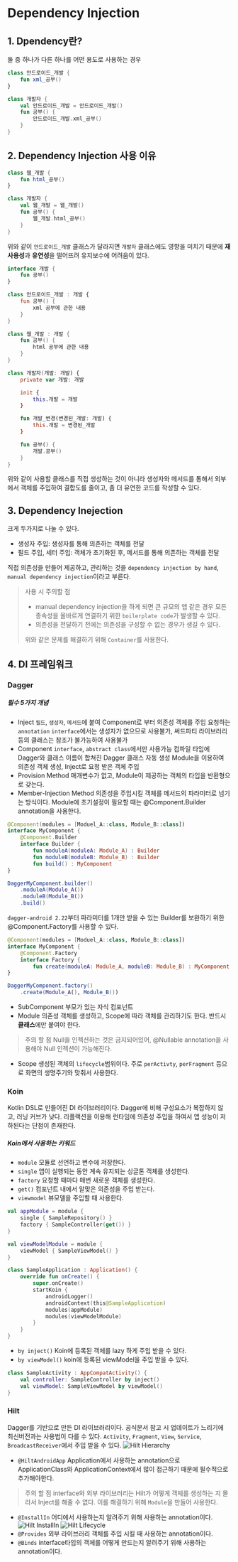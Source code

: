 # Dependency Injection
## 1. Dpendency란?
둘 중 하나가 다른 하나를 어떤 용도로 사용하는 경우
```kt
class 안드로이드_개발 {
    fun xml_공부()
}

class 개발자 {
    val 안드로이드_개발 = 안드로이드_개발()
    fun 공부() {
        안드로이드_개발.xml_공부()
    }
}
```
## 2. Dependency Injection 사용 이유
```kt
class 웹_개발 {
    fun html_공부()
}

class 개발자 {
    val 웹_개발 = 웹_개발()
    fun 공부() {
        웹_개발.html_공부()
    }
}
```
위와 같이 `안드로이드_개발` 클래스가 달라지면 `개발자` 클래스에도 영향을 미치기 때문에 **재사용성**과 **유연성**을 떨어뜨려 유지보수에 어려움이 있다.
```kt
interface 개발 {
    fun 공부()
}

class 안드로이드_개발 : 개발 {
    fun 공부() {
        xml 공부에 관한 내용
    }
}

class 웹_개발 : 개발 {
    fun 공부() {
        html 공부에 관한 내용
    }
}

class 개발자(개발: 개발) {
    private var 개발: 개발

    init {
        this.개발 = 개발
    }

    fun 개발_변경(변경된_개발: 개발) {
        this.개발 = 변경된_개발
    }

    fun 공부() {
        개발.공부()
    }
}
```
위와 같이 사용할 클래스를 직접 생성하는 것이 아니라 생성자와 메서드를 통해서 외부에서 객체를 주입하여 결합도를 줄이고, 좀 더 유연한 코드를 작성할 수 있다.
## 3. Dependency Inejection
크게 두가지로 나눌 수 있다.
- 생성자 주입: 생성자를 통해 의존하는 객체를 전달
- 필드 주입, 세터 주입: 객체가 초기화된 후, 메서드를 통해 의존하는 객체를 전달

직접 의존성을 만들어 제공하고, 관리하는 것을 `dependency injection by hand`, `manual dependency injection`이라고 부른다.
> 사용 시 주의할 점
> - manual dependency injection을 하게 되면 큰 규모의 앱 같은 경우 모든 종속성을 올바르게 연결하기 위한 `boilerplate code`가 발생할 수 있다.
> - 의존성을 전달하기 전에는 의존성을 구성할 수 없는 경우가 생길 수 있다.
> 
> 위와 같은 문제를 해결하기 위해 `Container`를 사용한다.
## 4. DI 프레임워크
### Dagger
##### 필수 5가지 개념
- Inject
`필드`, `생성자`, `메서드`에 붙여 Component로 부터 의존성 객체를 주입 요청하는 `annotation`
`interface`에서는 생성자가 없으므로 사용불가, 써드파티 라이브러리 등의 클래스는 참조가 불가능하여 사용불가
- Component
`interface`, `abstract class`에서만 사용가능
컴파일 타임에 Dagger와 클래스 이름이 합쳐진 Dagger 클래스 자동 생성
Module을 이용하여 의존성 객체 생성, Inject로 요청 받은 객체 주입
- Provision Method
매개변수가 없고, Module이 제공하는 객체의 타입을 반환형으로 갖는다.
- Member-Injection Method
의존성을 주입시킬 객체를 메서드의 파라미터로 넘기는 방식이다.
Module에 초기설정이 필요할 때는 @Component.Builder annotation을 사용한다.
```kt
@Component(modules = [Moduel_A::class, Module_B::class])
interface MyComponent {
    @Component.Builder
    interface Builder {
        fun moduleA(moduleA: Module_A) : Builder
        fun moduleB(moduleB: Module_B) : Builder
        fun build() : MyComponent
}

DaggerMyComponent.builder()
    .moduleA(Module_A())
    .moduleB(Module_B())
    .build()
```
`dagger-android 2.22`부터 파라미터를 1개만 받을 수 있는 Builder를 보완하기 위한 @Component.Factory를 사용할 수 있다.
```kt
@Component(modules = [Moduel_A::class, Module_B::class])
interface MyComponent {
    @Component.Factory
    interface Factory {
        fun create(moduleA: Module_A, moduleB: Module_B) : MyComponent
}

DaggerMyComponent.factory()
    .create(Module_A(), Module_B())
```
- SubComponent
부모가 있는 자식 컴포넌트
- Module
의존성 객체를 생성하고, Scope에 따라 객체를 관리하기도 한다.
반드시 **클래스**에만 붙여야 한다.
> 주의 할 점
> Null을 인젝션하는 것은 금지되어있어, @Nullable annotation을 사용해야 Null 인젝션이 가능해진다.
- Scope
생성된 객체의 `lifecycle`범위이다. 주로 `perActivty`, `perFragment` 등으로 화면의 생명주기와 맞춰서 사용한다.
### Koin
Kotlin DSL로 만들어진 DI 라이브러리이다.
Dagger에 비해 구성요소가 복잡하지 않고, 러닝 커브가 낮다. 
리플랙션을 이용해 런타임에 의존성 주입을 하여서 앱 성능이 저하된다는 단점이 존재한다.
##### Koin에서 사용하는 키워드
- `module`
모듈로 선언하고 변수에 저장한다.
- `single`
앱이 실행되는 동안 계속 유지되는 싱글톤 객체를 생성한다.
- `factory`
요청할 때마다 매번 새로운 객체를 생성한다.
- `get()`
컴포넌트 내에서 알맞은 의존성을 주입 받는다.
- `viewmodel`
뷰모델을 주입할 때 사용한다.
```kt
val appModule = module {
    single { SampleRepository() }
    factory { SampleController(get()) }
}

val viewModelModule = module {
    viewModel { SampleViewModel() }
}

class SampleApplication : Application() {
    override fun onCreate() {
        super.onCreate()
        startKoin {
            androidLogger()
            androidContext(this@SampleApplication)
            modules(appModule)
            modules(viewModelModule)
        }
    }
}
``` 
- `by inject()`
Koin에 등록된 객체를 lazy 하게 주입 받을 수 있다.
- `by viewModel()`
koin에 등록된 viewModel을 주입 받을 수 있다.
```kt
class SampleActivity : AppCompatActivity() {
    val controller: SampleController by inject()
    val viewModel: SampleViewModel by viewModel()
}
```
### Hilt
Dagger를 기반으로 만든 DI 라이브러리이다.
공식문서 참고 시 업데이트가 느리기에 최신버전과는 사용법이 다를 수 있다.
`Activity`, `Fragment`, `View`, `Service`, `BroadcastReceiver`에서 주입 받을 수 있다.
![Hilt Hierarchy](https://blog.kakaocdn.net/dn/cS5zP5/btqTlGVKsaM/rkP9GuEsvTF3R9indCykx1/img.png)
- `@HiltAndroidApp`
Application에서 사용하는 annotation으로 ApplicationClass와 ApplicationContext에서 많이 접근하기 때문에 필수적으로 추가해야한다.
> 주의 할 점
> interface와 외부 라이브러리는 Hilt가 어떻게 객체를 생성하는 지 몰라서 Inject를 해줄 수 없다.
> 이를 해결하기 위해 `Module`을 만들어 사용한다.
- `@InstallIn`
어디에서 사용하는지 알려주기 위해 사용하는 annotation이다.
![Hilt InstallIn](https://velog.velcdn.com/images%2Fhaanbink%2Fpost%2F69eeb592-c119-4e32-94d4-6edf7954587a%2Fimage.png)
![Hilt Lifecycle](https://velog.velcdn.com/images%2Fhaanbink%2Fpost%2F73bfb6f3-e5e4-497b-ab53-075a1be05c31%2F%E1%84%89%E1%85%B3%E1%84%8F%E1%85%B3%E1%84%85%E1%85%B5%E1%86%AB%E1%84%89%E1%85%A3%E1%86%BA%202022-03-16%20%E1%84%8B%E1%85%A9%E1%84%92%E1%85%AE%202.42.19.png)
- `@Provides`
외부 라이브러리 객체를 주입 시킬 때 사용하는 annotation이다.
- `@Binds`
interface타입의 객체를 어떻게 만드는지 알려주기 위해 사용하는 annotation이다.